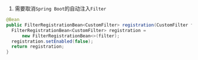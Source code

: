 1. 需要取消`Spring Boot`的自动注入`Filter`
```java
@Bean  
public FilterRegistrationBean<CustomFilter> registration(CustomFilter filter) {  
  FilterRegistrationBean<CustomFilter> registration =  
      new FilterRegistrationBean<>(filter);  
  registration.setEnabled(false);  
  return registration;  
}
```

<!--stackedit_data:
eyJoaXN0b3J5IjpbMTA3OTE4ODgwNiwtOTc1NzQ5MDQwXX0=
-->